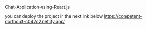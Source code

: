Chat-Application-using-React.js

you can deploy the project in the next link below
https://competent-northcutt-c042c2.netlify.app/
